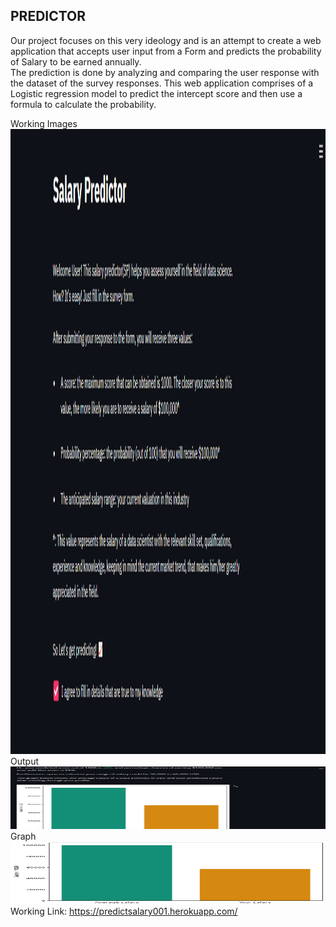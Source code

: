 ## PREDICTOR

Our project focuses on this very ideology and is an attempt to create a web application that accepts user input from a Form and predicts the probability of Salary to be earned annually.  
The prediction is done by analyzing and comparing the user response with the dataset of the survey responses. This web application comprises of a Logistic regression model to predict the intercept score and then use a formula to calculate the probability.

Working Images  
<img src="Images/Screenshot%20(49).png" width="1000" height="1000">  
Output  
<img src="Images/Screenshot%20(48).png" width="1000" height="100">  
Graph  
<img src="Images/Screenshot%20(47).png" width="1000" height="100">   
Working Link: https://predictsalary001.herokuapp.com/
